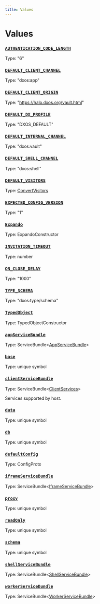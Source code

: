 ```yaml
---
title: Values
---
```

# Values 

### [`AUTHENTICATION_CODE_LENGTH`]()
Type: "6"

### [`DEFAULT_CLIENT_CHANNEL`]()
Type: "dxos:app"

### [`DEFAULT_CLIENT_ORIGIN`]()
Type: "https://halo.dxos.org/vault.html"

### [`DEFAULT_DX_PROFILE`](https://github.com/dxos/dxos/blob/main/packages/sdk/client/src/packlets/client/cli-env.ts#L14)
Type: "DXOS_DEFAULT"

### [`DEFAULT_INTERNAL_CHANNEL`]()
Type: "dxos:vault"

### [`DEFAULT_SHELL_CHANNEL`]()
Type: "dxos:shell"

### [`DEFAULT_VISITORS`]()
Type: [ConvertVisitors](/api/@dxos/client/types/ConvertVisitors)

### [`EXPECTED_CONFIG_VERSION`]()
Type: "1"

### [`Expando`]()
Type: ExpandoConstructor

### [`INVITATION_TIMEOUT`]()
Type: number

### [`ON_CLOSE_DELAY`]()
Type: "1000"

### [`TYPE_SCHEMA`]()
Type: "dxos:type/schema"

### [`TypedObject`]()
Type: TypedObjectConstructor

### [`appServiceBundle`]()
Type: ServiceBundle&lt;[AppServiceBundle](/api/@dxos/client/types/AppServiceBundle)&gt;

### [`base`]()
Type: unique symbol

### [`clientServiceBundle`]()
Type: ServiceBundle&lt;[ClientServices](/api/@dxos/client/types/ClientServices)&gt;

Services supported by host.

### [`data`]()
Type: unique symbol

### [`db`]()
Type: unique symbol

### [`defaultConfig`]()
Type: ConfigProto

### [`iframeServiceBundle`]()
Type: ServiceBundle&lt;[IframeServiceBundle](/api/@dxos/client/types/IframeServiceBundle)&gt;

### [`proxy`]()
Type: unique symbol

### [`readOnly`]()
Type: unique symbol

### [`schema`]()
Type: unique symbol

### [`shellServiceBundle`]()
Type: ServiceBundle&lt;[ShellServiceBundle](/api/@dxos/client/types/ShellServiceBundle)&gt;

### [`workerServiceBundle`]()
Type: ServiceBundle&lt;[WorkerServiceBundle](/api/@dxos/client/types/WorkerServiceBundle)&gt;
